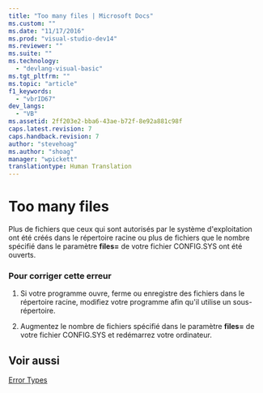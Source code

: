 ```yaml
---
title: "Too many files | Microsoft Docs"
ms.custom: ""
ms.date: "11/17/2016"
ms.prod: "visual-studio-dev14"
ms.reviewer: ""
ms.suite: ""
ms.technology: 
  - "devlang-visual-basic"
ms.tgt_pltfrm: ""
ms.topic: "article"
f1_keywords: 
  - "vbrID67"
dev_langs: 
  - "VB"
ms.assetid: 2ff203e2-bba6-43ae-b72f-8e92a881c98f
caps.latest.revision: 7
caps.handback.revision: 7
author: "stevehoag"
ms.author: "shoag"
manager: "wpickett"
translationtype: Human Translation
---
```

# Too many files
Plus de fichiers que ceux qui sont autorisés par le système d'exploitation ont été créés dans le répertoire racine ou plus de fichiers que le nombre spécifié dans le paramètre **files\=** de votre fichier CONFIG.SYS ont été ouverts.  
  
### Pour corriger cette erreur  
  
1.  Si votre programme ouvre, ferme ou enregistre des fichiers dans le répertoire racine, modifiez votre programme afin qu'il utilise un sous\-répertoire.  
  
2.  Augmentez le nombre de fichiers spécifié dans le paramètre **files\=** de votre fichier CONFIG.SYS et redémarrez votre ordinateur.  
  
## Voir aussi  
 [Error Types](../../../visual-basic/programming-guide/language-features/error-types.md)